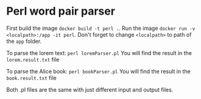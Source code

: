# Perl word pair parser

First build the image `docker build -t perl .`.
Run the image `docker run -v <localpath>:/app -it perl`.
Don't forget to change `<localpath>` to path of the `app` folder.

To parse the lorem text: `perl loremParser.pl`
You will find the result in the `lorem.result.txt` file

To parse the Alice book: `perl bookParser.pl`
You will find the result in the `book.result.txt` file

Both .pl files are the same with just different input and output files.